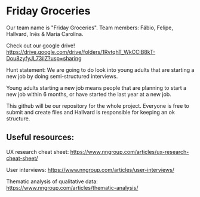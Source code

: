 # Friday Groceries

Our team name is "Friday Groceries".
Team members:
Fábio, Felipe, Hallvard, Inês & Maria Carolina.

Check out our google drive!
https://drive.google.com/drive/folders/1RvtqhT_WkCClB8kT-Dou8zyfyJL73iIZ?usp=sharing

Hunt statement: We are going to do look into young adults that are starting a new job by doing semi-structured interviews.

Young adults starting a new job means people that are planning to start a new job within 6 months, or have started the last year at a new job.

This github will be our repository for the whole project. Everyone is free to submit and create files and Hallvard is responsible for keeping an ok structure.


## Useful resources:

UX research cheat sheet: https://www.nngroup.com/articles/ux-research-cheat-sheet/

User interviews: https://www.nngroup.com/articles/user-interviews/

Thematic analysis of qualitative data: https://www.nngroup.com/articles/thematic-analysis/

